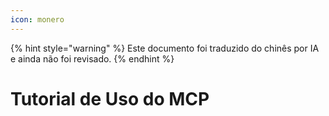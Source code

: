 ```yaml
---
icon: monero
---
```


{% hint style="warning" %}
Este documento foi traduzido do chinês por IA e ainda não foi revisado.
{% endhint %}

# Tutorial de Uso do MCP